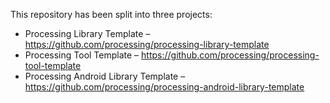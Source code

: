 This repository has been split into three projects:

* Processing Library Template – https://github.com/processing/processing-library-template
* Processing Tool Template – https://github.com/processing/processing-tool-template
* Processing Android Library Template – https://github.com/processing/processing-android-library-template
